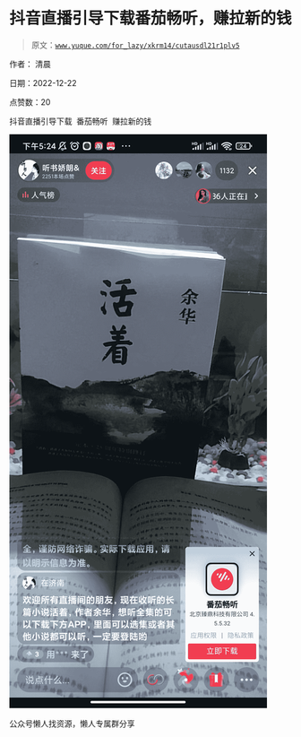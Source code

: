 # 抖音直播引导下载番茄畅听，赚拉新的钱

> 原文：[`www.yuque.com/for_lazy/xkrm14/cutausdl21r1plv5`](https://www.yuque.com/for_lazy/xkrm14/cutausdl21r1plv5)

作者： 清晨

日期：2022-12-22

点赞数：20

抖音直播引导下载  番茄畅听  赚拉新的钱

![](img/443cae3d7a0f92745ce2b52863dc12df.png)

公众号懒人找资源，懒人专属群分享

